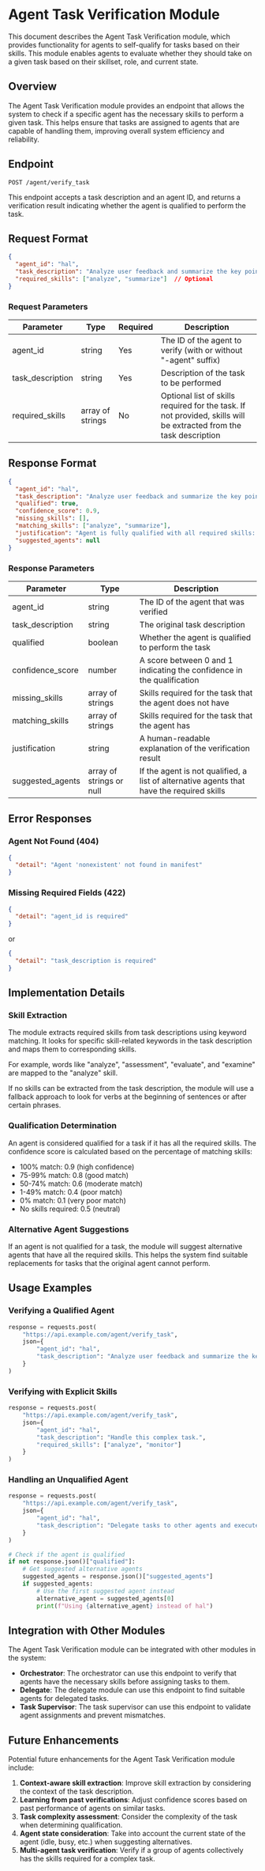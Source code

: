 # Agent Task Verification Module

This document describes the Agent Task Verification module, which provides functionality for agents to self-qualify for tasks based on their skills. This module enables agents to evaluate whether they should take on a given task based on their skillset, role, and current state.

## Overview

The Agent Task Verification module provides an endpoint that allows the system to check if a specific agent has the necessary skills to perform a given task. This helps ensure that tasks are assigned to agents that are capable of handling them, improving overall system efficiency and reliability.

## Endpoint

```
POST /agent/verify_task
```

This endpoint accepts a task description and an agent ID, and returns a verification result indicating whether the agent is qualified to perform the task.

## Request Format

```json
{
  "agent_id": "hal",
  "task_description": "Analyze user feedback and summarize the key points.",
  "required_skills": ["analyze", "summarize"]  // Optional
}
```

### Request Parameters

| Parameter | Type | Required | Description |
|-----------|------|----------|-------------|
| agent_id | string | Yes | The ID of the agent to verify (with or without "-agent" suffix) |
| task_description | string | Yes | Description of the task to be performed |
| required_skills | array of strings | No | Optional list of skills required for the task. If not provided, skills will be extracted from the task description |

## Response Format

```json
{
  "agent_id": "hal",
  "task_description": "Analyze user feedback and summarize the key points.",
  "qualified": true,
  "confidence_score": 0.9,
  "missing_skills": [],
  "matching_skills": ["analyze", "summarize"],
  "justification": "Agent is fully qualified with all required skills: analyze, summarize.",
  "suggested_agents": null
}
```

### Response Parameters

| Parameter | Type | Description |
|-----------|------|-------------|
| agent_id | string | The ID of the agent that was verified |
| task_description | string | The original task description |
| qualified | boolean | Whether the agent is qualified to perform the task |
| confidence_score | number | A score between 0 and 1 indicating the confidence in the qualification |
| missing_skills | array of strings | Skills required for the task that the agent does not have |
| matching_skills | array of strings | Skills required for the task that the agent has |
| justification | string | A human-readable explanation of the verification result |
| suggested_agents | array of strings or null | If the agent is not qualified, a list of alternative agents that have the required skills |

## Error Responses

### Agent Not Found (404)

```json
{
  "detail": "Agent 'nonexistent' not found in manifest"
}
```

### Missing Required Fields (422)

```json
{
  "detail": "agent_id is required"
}
```

or

```json
{
  "detail": "task_description is required"
}
```

## Implementation Details

### Skill Extraction

The module extracts required skills from task descriptions using keyword matching. It looks for specific skill-related keywords in the task description and maps them to corresponding skills.

For example, words like "analyze", "assessment", "evaluate", and "examine" are mapped to the "analyze" skill.

If no skills can be extracted from the task description, the module will use a fallback approach to look for verbs at the beginning of sentences or after certain phrases.

### Qualification Determination

An agent is considered qualified for a task if it has all the required skills. The confidence score is calculated based on the percentage of matching skills:

- 100% match: 0.9 (high confidence)
- 75-99% match: 0.8 (good match)
- 50-74% match: 0.6 (moderate match)
- 1-49% match: 0.4 (poor match)
- 0% match: 0.1 (very poor match)
- No skills required: 0.5 (neutral)

### Alternative Agent Suggestions

If an agent is not qualified for a task, the module will suggest alternative agents that have all the required skills. This helps the system find suitable replacements for tasks that the original agent cannot perform.

## Usage Examples

### Verifying a Qualified Agent

```python
response = requests.post(
    "https://api.example.com/agent/verify_task",
    json={
        "agent_id": "hal",
        "task_description": "Analyze user feedback and summarize the key points."
    }
)
```

### Verifying with Explicit Skills

```python
response = requests.post(
    "https://api.example.com/agent/verify_task",
    json={
        "agent_id": "hal",
        "task_description": "Handle this complex task.",
        "required_skills": ["analyze", "monitor"]
    }
)
```

### Handling an Unqualified Agent

```python
response = requests.post(
    "https://api.example.com/agent/verify_task",
    json={
        "agent_id": "hal",
        "task_description": "Delegate tasks to other agents and execute the plan."
    }
)

# Check if the agent is qualified
if not response.json()["qualified"]:
    # Get suggested alternative agents
    suggested_agents = response.json()["suggested_agents"]
    if suggested_agents:
        # Use the first suggested agent instead
        alternative_agent = suggested_agents[0]
        print(f"Using {alternative_agent} instead of hal")
```

## Integration with Other Modules

The Agent Task Verification module can be integrated with other modules in the system:

- **Orchestrator**: The orchestrator can use this endpoint to verify that agents have the necessary skills before assigning tasks to them.
- **Delegate**: The delegate module can use this endpoint to find suitable agents for delegated tasks.
- **Task Supervisor**: The task supervisor can use this endpoint to validate agent assignments and prevent mismatches.

## Future Enhancements

Potential future enhancements for the Agent Task Verification module include:

1. **Context-aware skill extraction**: Improve skill extraction by considering the context of the task description.
2. **Learning from past verifications**: Adjust confidence scores based on past performance of agents on similar tasks.
3. **Task complexity assessment**: Consider the complexity of the task when determining qualification.
4. **Agent state consideration**: Take into account the current state of the agent (idle, busy, etc.) when suggesting alternatives.
5. **Multi-agent task verification**: Verify if a group of agents collectively has the skills required for a complex task.
